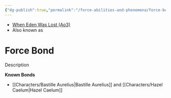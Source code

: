 ```yaml
---
{"dg-publish":true,"permalink":"/force-abilities-and-phenomena/force-bond/","tags":["light dark universal","control sense alter","forcepower","unfinished"]}
---
```


- [When Eden Was Lost (Ao3)](https://archiveofourown.org/works/19334440/chapters/45992584)
- Also known as 
# Force Bond
Description

**Known Bonds**
- [[Characters/Bastille Aurelius\|Bastille Aurelius]] and [[Characters/Hazel Caelum\|Hazel Caelum]]